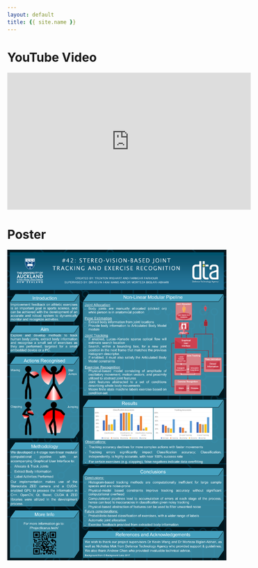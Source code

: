 ```yaml
---
layout: default
title: {{ site.name }}
---
```

# YouTube Video
<iframe align="middle" width="560" height="315" src="https://www.youtube.com/embed/51EO5pVcCxA?rel=0" frameborder="0" allowfullscreen></iframe>


# Poster
![Poster](img/Poster-Final.png)
